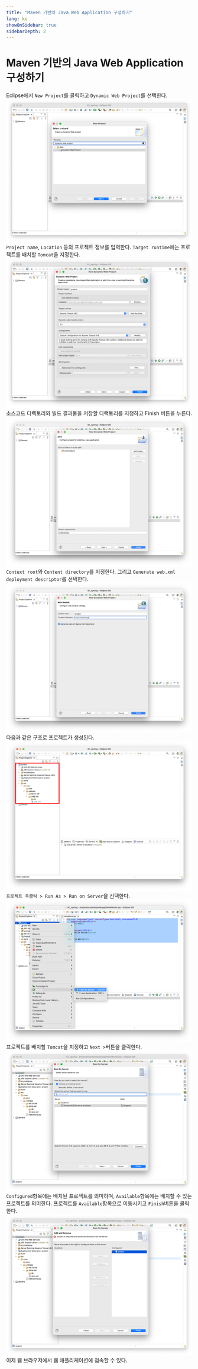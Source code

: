 ```yaml
---
title: "Maven 기반의 Java Web Application 구성하기"
lang: ko
showOnSidebar: true
sidebarDepth: 2
---
```


# Maven 기반의 Java Web Application 구성하기

Eclipse에서 `New Project`를 클릭하고 `Dynamic Web Project`를 선택한다.
![](./181201_eclipse_maven_JavaWebApp/1.png)
`Project name`, `Location` 등의 프로젝트 정보를 입력한다. `Target runtime`에는 프로젝트를 배치할 `Tomcat`을 지정한다.
![](./181201_eclipse_maven_JavaWebApp/2.png)
소스코드 디렉토리와 빌드 결과물을 저장할 디랙토리를 지정하고 Finish 버튼을 누른다. 
![](./181201_eclipse_maven_JavaWebApp/3.png)
`Context root`와 `Content directory`를 지정한다. 그리고 `Generate web.xml deployment descriptor`를 선택한다.
![](./181201_eclipse_maven_JavaWebApp/4.png)
다음과 같은 구조로 프로젝트가 생성된다.
![](./181201_eclipse_maven_JavaWebApp/5.png)
`프로젝트 우클릭 > Run As > Run on Server`을 선택한다.
![](./181201_eclipse_maven_JavaWebApp/6.png)
프로젝트를 배치할 `Tomcat`을 지정하고 `Next >`버튼을 클릭한다.
![](./181201_eclipse_maven_JavaWebApp/7.png)
`Configured`항목에는 배치된 프로젝트를 의미하며, `Available`항목에는 배치할 수 있는 프로젝트를 의미한다. 프로젝트를 `Available`항목으로 이동시키고 `Finish`버튼을 클릭한다.
![](./181201_eclipse_maven_JavaWebApp/8.png)
이제 웹 브라우저에서 웹 애플리케이션에 접속할 수 있다.